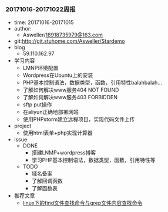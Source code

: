 ### 20171016-20171022周报

- time: 20171016-20171015
- author: 
	- Asweller/18918735979@163.com
- git:http://git.stuhome.com/Asweller/Stardemo
- blog
	- 59.110.162.97
- 学习内容
	* LMNP环境配置
	* Wordpress在Ubuntu上的安装
	* PHP基本控制语法，数据类型，函数，引用特性balahbalah...
	* 了解如何解决www服务404 NOT FOUND
	* 了解如何解决www服务403 FORBIDDEN
	* sftp put操作
	* 在aliyun正确地部署网站
	* 使用PHPstorm建立远程项目，实现代码文件上传
- project
	* 使用html表单+php实现计算器
- issue 
	- DONE
		* 搭建LNMP+wordpress博客
		* 学习PHP基本控制语法，数据类型，函数，引用特性等
	- TODO
		* 域名备案
		* 了解回调函数
		* 了解函数表 
- 推荐文章
	- [linux下的find文件查找命令与grep文件内容查找命令](http://www.cnblogs.com/xudong-bupt/archive/2013/03/23/2976793.html)

